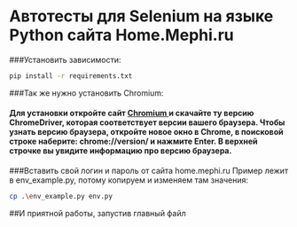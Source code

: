# Автотесты для Selenium на языке Python сайта Home.Mephi.ru
###Установить зависимости:
```bash
pip install -r requirements.txt
```

###Так же нужно установить Chromium:
<h4> Для установки откройте сайт <a href="https://sites.google.com/chromium.org/driver/" target="_blank"> Chromium </a>и скачайте ту версию ChromeDriver, которая соответствует версии вашего браузера. Чтобы узнать версию браузера, откройте новое окно в Chrome, в поисковой строке наберите: chrome://version/ и нажмите Enter. В верхней строчке вы увидите информацию про версию браузера. </h4>


###Вставить свой логин и пароль от сайта home.mephi.ru
Пример лежит в env_example.py, потому копируем и изменяем там значения:
``` bash
cp .\env_example.py env.py
```

##И приятной работы, запустив главный файл

